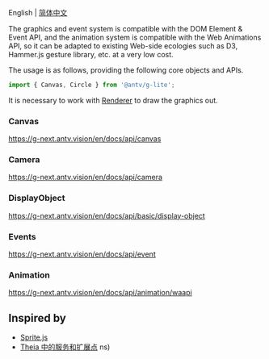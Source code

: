 English | [简体中文](./README-zh_CN.md)

The graphics and event system is compatible with the DOM Element & Event API, and the animation system is compatible with the Web Animations API, so it can be adapted to existing Web-side ecologies such as D3, Hammer.js gesture library, etc. at a very low cost.

The usage is as follows, providing the following core objects and APIs.

```js
import { Canvas, Circle } from '@antv/g-lite';
```

It is necessary to work with [Renderer](https://g-next.antv.vision/en/docs/api/renderer/renderer) to draw the graphics out.

### Canvas

<https://g-next.antv.vision/en/docs/api/canvas>

### Camera

<https://g-next.antv.vision/en/docs/api/camera>

### DisplayObject

<https://g-next.antv.vision/en/docs/api/basic/display-object>

### Events

<https://g-next.antv.vision/en/docs/api/event>

### Animation

<https://g-next.antv.vision/en/docs/api/animation/waapi>

## Inspired by

- [Sprite.js](https://github.com/spritejs/spritejs)
- [Theia 中的服务和扩展点](https://theia-ide.org/docs/services_and_contributions) ns)
